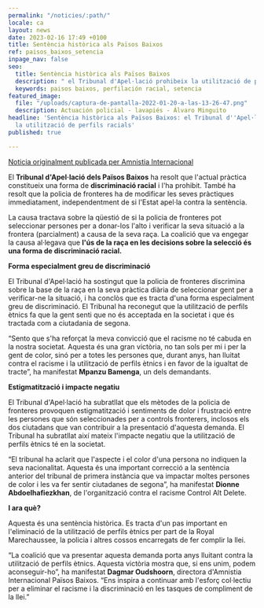 ```yaml
---
permalink: "/noticies/:path/"
locale: ca
layout: news
date: 2023-02-16 17:49 +0100
title: Sentència històrica als Països Baixos
ref: paisos_baixos_setencia
inpage_nav: false
seo:
  title: Sentència històrica als Països Baixos
  description: " el Tribunal d'Apel·lació prohibeix la utilització de perfils racials"
  keywords: paisos baixos, perfilación racial, setencia
featured_image:
  file: "/uploads/captura-de-pantalla-2022-01-20-a-las-13-26-47.png"
  description: Actuación policial - lavapiés - Álvaro Minguito
headline: 'Sentència històrica als Països Baixos: el Tribunal d''Apel·lació prohibeix
  la utilització de perfils racials'
published: true

---
```

[Noticia originalment publicada per Amnistia Internacional ](https://www.amnistiacatalunya.org/en-que-treballem/noticies-dactualitat/noticies-dactualitat/articulo/sentencia-historica-als-paisos-baixos-el-tribunal-dapellacio-prohibeix-la-utilitzacio-de-perfils-racials/)  
  
El **Tribunal d'Apel·lació dels Països Baixos** ha resolt que l'actual pràctica constitueix una forma de **discriminació racial** i l'ha prohibit. També ha resolt que la policia de fronteres ha de modificar les seves pràctiques immediatament, independentment de si l'Estat apel·la contra la sentència.

La causa tractava sobre la qüestió de si la policia de fronteres pot seleccionar persones per a donar-los l'alto i verificar la seva situació a la frontera (parcialment) a causa de la seva raça. La coalició que va engegar la causa al·legava que **l'ús de la raça en les decisions sobre la selecció és una forma de discriminació racial.**

**Forma especialment greu de discriminació**

El Tribunal d'Apel·lació ha sostingut que la policia de fronteres discrimina sobre la base de la raça en la seva pràctica diària de seleccionar gent per a verificar-ne la situació, i ha conclòs que es tracta d'una forma especialment greu de discriminació. El Tribunal ha reconegut que la utilització de perfils ètnics fa que la gent senti que no és acceptada en la societat i que és tractada com a ciutadania de segona.

“Sento que s'ha reforçat la meva convicció que el racisme no té cabuda en la nostra societat. Aquesta és una gran victòria, no tan sols per mi i per la gent de color, sinó per a totes les persones que, durant anys, han lluitat contra el racisme i la utilització de perfils ètnics i en favor de la igualtat de tracte”, ha manifestat **Mpanzu Bamenga**, un dels demandants.

**Estigmatització i impacte negatiu**

El Tribunal d'Apel·lació ha subratllat que els mètodes de la policia de fronteres provoquen estigmatització i sentiments de dolor i frustració entre les persones que són seleccionades per a controls fronterers, inclosos els dos ciutadans que van contribuir a la presentació d'aquesta demanda. El Tribunal ha subratllat així mateix l'impacte negatiu que la utilització de perfils ètnics té en la societat.

“El tribunal ha aclarit que l'aspecte i el color d'una persona no indiquen la seva nacionalitat. Aquesta és una important correcció a la sentència anterior del tribunal de primera instància que va impactar moltes persones de color i les va fer sentir ciutadanes de segona”, ha manifestat **Dionne Abdoelhafiezkhan**, de l'organització contra el racisme Control Alt Delete.

**I ara què?**

Aquesta és una sentència històrica. Es tracta d'un pas important en l'eliminació de la utilització de perfils ètnics per part de la Royal Marechaussee, la policia i altres cossos encarregats de fer complir la llei.

“La coalició que va presentar aquesta demanda porta anys lluitant contra la utilització de perfils ètnics. Aquesta victòria mostra que, si ens unim, podem aconseguir-ho”, ha manifestat **Dagmar Oudshoorn**, directora d'Amnistia Internacional Països Baixos. “Ens inspira a continuar amb l'esforç col·lectiu per a eliminar el racisme i la discriminació en les tasques de compliment de la llei.”